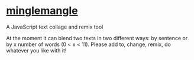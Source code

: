 # [minglemangle](http://tellthemachines.com/minglemangle/)
A JavaScript text collage and remix tool

At the moment it can blend two texts in two different ways: by sentence or by x number of words (0 < x < 11).
Please add to, change, remix, do whatever you like with it!


